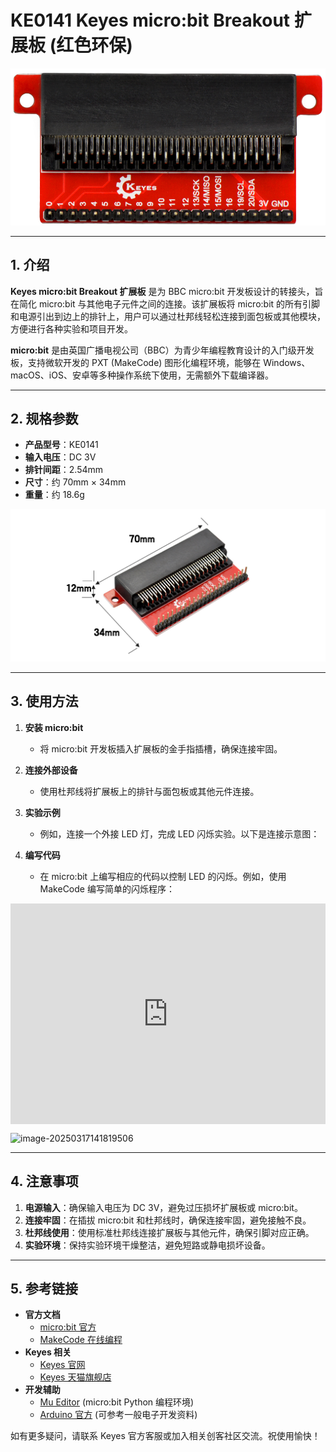 # KE0141 Keyes micro:bit Breakout 扩展板 (红色环保)

![image-20250317141630830](media/image-20250317141630830.png)

---

## 1. 介绍
**Keyes micro:bit Breakout 扩展板** 是为 BBC micro:bit 开发板设计的转接头，旨在简化 micro:bit 与其他电子元件之间的连接。该扩展板将 micro:bit 的所有引脚和电源引出到边上的排针上，用户可以通过杜邦线轻松连接到面包板或其他模块，方便进行各种实验和项目开发。

**micro:bit** 是由英国广播电视公司（BBC）为青少年编程教育设计的入门级开发板，支持微软开发的 PXT (MakeCode) 图形化编程环境，能够在 Windows、macOS、iOS、安卓等多种操作系统下使用，无需额外下载编译器。

---

## 2. 规格参数
- **产品型号**：KE0141  
- **输入电压**：DC 3V  
- **排针间距**：2.54mm  
- **尺寸**：约 70mm × 34mm
- **重量**：约 18.6g  

![image-20250319083933342](media/image-20250319083933342.png)

---

## 3. 使用方法
1. **安装 micro:bit**  
   - 将 micro:bit 开发板插入扩展板的金手指插槽，确保连接牢固。  
2. **连接外部设备**  
   - 使用杜邦线将扩展板上的排针与面包板或其他元件连接。  
3. **实验示例**  
   - 例如，连接一个外接 LED 灯，完成 LED 闪烁实验。以下是连接示意图：

4. **编写代码**  
   - 在 micro:bit 上编写相应的代码以控制 LED 的闪烁。例如，使用 MakeCode 编写简单的闪烁程序：

<div style="position:relative;height:0;padding-bottom:70%;overflow:hidden;"><iframe style="position:absolute;top:0;left:0;width:100%;height:100%;" src="https://makecode.microbit.org/#pub:_btt8ex324esz" frameborder="0" sandbox="allow-popups allow-forms allow-scripts allow-same-origin"></iframe></div>

![image-20250317141819506](media/image-20250317141819506.png)

-------

## 4. 注意事项

1. **电源输入**：确保输入电压为 DC 3V，避免过压损坏扩展板或 micro:bit。  
2. **连接牢固**：在插拔 micro:bit 和杜邦线时，确保连接牢固，避免接触不良。  
3. **杜邦线使用**：使用标准杜邦线连接扩展板与其他元件，确保引脚对应正确。  
4. **实验环境**：保持实验环境干燥整洁，避免短路或静电损坏设备。

---

## 5. 参考链接
- **官方文档**  
  - [micro:bit 官方](https://microbit.org/)  
  - [MakeCode 在线编程](https://makecode.microbit.org/)  
- **Keyes 相关**  
  - [Keyes 官网](http://www.keyestudio.com/)  
  - [Keyes 天猫旗舰店](https://keyes.tmall.com/)  
- **开发辅助**  
  - [Mu Editor](https://codewith.mu/) (micro:bit Python 编程环境)  
  - [Arduino 官方](https://www.arduino.cc/) (可参考一般电子开发资料)

如有更多疑问，请联系 Keyes 官方客服或加入相关创客社区交流。祝使用愉快！